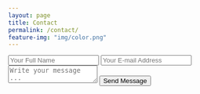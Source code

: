 ```yaml
---
layout: page
title: Contact
permalink: /contact/
feature-img: "img/color.png"
---
```


<form action="https://getsimpleform.com/messages?form_api_token=6531fada75f751f3379c44d22501d3ce" method="post">
  <!-- the redirect_to is optional, the form will redirect to the referrer on submission -->
  <input type='hidden' name='redirect_to' value='/thank-you/' />
  <input type='text' name='name' placeholder='Your Full Name' />
  <input type='email' name='email' placeholder='Your E-mail Address' />
  <textarea name='message' placeholder='Write your message ...'></textarea>
  <input type='submit' value='Send Message' />
</form>
